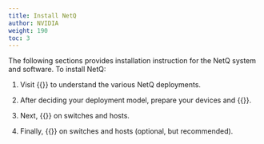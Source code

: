 ```yaml
---
title: Install NetQ
author: NVIDIA
weight: 190
toc: 3
---
```


The following sections provides installation instruction for the NetQ system and software. To install NetQ:

1. Visit {{<link title="Before You Install" text="Before You Install">}} to understand the various NetQ deployments.

2. After deciding your deployment model, prepare your devices and {{<link title="Install the NetQ System" text="install NetQ">}}.

3. Next, {{<link title="Install NetQ Agents" text="install and configure the NetQ Agents">}} on switches and hosts.

4. Finally, {{<link title="Install NetQ CLI" text="install and configure the NetQ CLI">}} on switches and hosts (optional, but recommended).